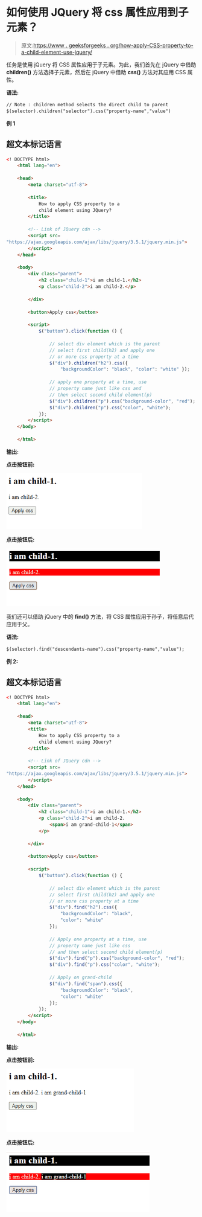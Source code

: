 # 如何使用 JQuery 将 css 属性应用到子元素？

> 原文:[https://www . geeksforgeeks . org/how-apply-CSS-property-to-a-child-element-use-jquery/](https://www.geeksforgeeks.org/how-to-apply-css-property-to-a-child-element-using-jquery/)

任务是使用 jQuery 将 CSS 属性应用于子元素。为此，我们首先在 jQuery 中借助 **children()** 方法选择子元素，然后在 jQuery 中借助 **css()** 方法对其应用 CSS 属性。

**语法:**

```html
// Note : children method selects the direct child to parent
$(selector).children("selector").css("property-name","value")
```

**例 1**

## 超文本标记语言

```html
<! DOCTYPE html>
    <html lang="en">

    <head>
        <meta charset="utf-8">

        <title>
            How to apply CSS property to a
            child element using JQuery?
        </title>

        <!-- Link of JQuery cdn -->
        <script src=
"https://ajax.googleapis.com/ajax/libs/jquery/3.5.1/jquery.min.js">
        </script>
    </head>

    <body>
        <div class="parent">
            <h2 class="child-1">i am child-1.</h2>
            <p class="child-2">i am child-2.</p>

        </div>

        <button>Apply css</button>

        <script>
            $("button").click(function () {

                // select div element which is the parent
                // select first child(h2) and apply one
                // or more css property at a time
                $("div").children("h2").css({
                    "backgroundColor": "black", "color": "white" });

                // apply one property at a time, use
                // property name just like css and
                // then select second child element(p)
                $("div").children("p").css("background-color", "red");
                $("div").children("p").css("color", "white");
            });
        </script>
    </body>

    </html>
```

**输出:**

**点击按钮前:**

![](img/cb0fb7b7ce5b7d818c13297878f3f810.png)

**点击按钮后:**

![](img/47b0f83cb5afd25ccf74e38765be5789.png)

我们还可以借助 jQuery 中的 **find()** 方法，将 CSS 属性应用于孙子，将任意后代应用于父。

**语法:**

```html
$(selector).find("descendants-name").css("property-name","value");
```

**例 2:**

## 超文本标记语言

```html
<! DOCTYPE html>
    <html lang="en">

    <head>
        <meta charset="utf-8">
        <title>
            How to apply CSS property to a
            child element using JQuery?
        </title>

        <!-- Link of JQuery cdn -->
        <script src=
"https://ajax.googleapis.com/ajax/libs/jquery/3.5.1/jquery.min.js">
        </script>
    </head>

    <body>
        <div class="parent">
            <h2 class="child-1">i am child-1.</h2>
            <p class="child-2">i am child-2.
                <span>i am grand-child-1</span>
            </p>

        </div>

        <button>Apply css</button>

        <script>
            $("button").click(function () {

                // select div element which is the parent
                // select first child(h2) and apply one
                // or more css property at a time
                $("div").find("h2").css({
                    "backgroundColor": "black",
                    "color": "white"
                });

                // Apply one property at a time, use
                // property name just like css
                // and then select second child element(p)
                $("div").find("p").css("background-color", "red");
                $("div").find("p").css("color", "white");

                // Apply on grand-child
                $("div").find("span").css({
                    "backgroundColor": "black",
                    "color": "white"
                });
            });
        </script>
    </body>

    </html>
```

**输出:**

**点击按钮前:**

![](img/e6f3092a8ecc42155ac661d9262769f2.png)

**点击按钮后:**

![](img/0706efcebf4f608b11fa5087132f1423.png)